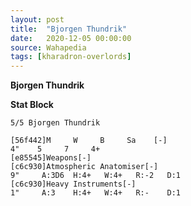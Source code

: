 ```yaml
---
layout: post
title:  "Bjorgen Thundrik"
date:   2020-12-05 00:00:00
source: Wahapedia
tags: [kharadron-overlords]
---
```


**Bjorgen Thundrik**

**Stat Block**
```
5/5 Bjorgen Thundrik
```

```
[56f442]M     W     B     Sa    [-]
4"    5     7     4+    
[e85545]Weapons[-]
[c6c930]Atmospheric Anatomiser[-]
9"     A:3D6  H:4+   W:4+   R:-2   D:1   
[c6c930]Heavy Instruments[-]
1"     A:3    H:4+   W:4+   R:-    D:1   
```
    